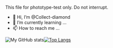 This file for phototype-test only.
Do not interrupt.
- 👋 Hi, I’m @Collect-diamond
- 🌱 I’m currently learning ...
- 📫 How to reach me ...

![My GitHub stats](https://github-readme-stats.vercel.app/api?username=Collect-diamond&show_icons=true&theme=light)[![Top Langs](https://github-readme-stats.vercel.app/api/top-langs/?username=Collect-diamond&layout=compact)](https://github.com/Collect-diamond/github-readme-stats)
<!---
Collect-diamond/Collect-diamond is a ✨ special ✨ repository because its `README.md` (this file) appears on your GitHub profile.
You can click the Preview link to take a look at your changes.
--->
